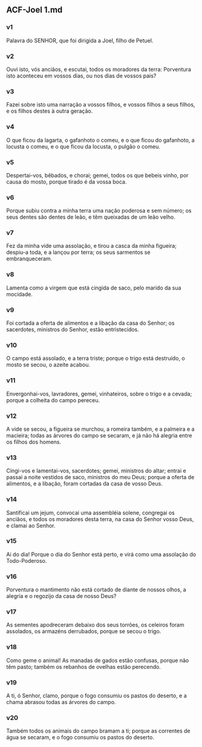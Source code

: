 ## ACF-Joel 1.md
### v1
 Palavra do SENHOR, que foi dirigida a Joel, filho de Petuel.
### v2
 Ouvi isto, vós anciãos, e escutai, todos os moradores da terra: Porventura isto aconteceu em vossos dias, ou nos dias de vossos pais?
### v3
 Fazei sobre isto uma narração a vossos filhos, e vossos filhos a seus filhos, e os filhos destes à outra geração.
### v4
 O que ficou da lagarta, o gafanhoto o comeu, e o que ficou do gafanhoto, a locusta o comeu, e o que ficou da locusta, o pulgão o comeu.
### v5
 Despertai-vos, bêbados, e chorai; gemei, todos os que bebeis vinho, por causa do mosto, porque tirado é da vossa boca.
### v6
 Porque subiu contra a minha terra uma nação poderosa e sem número; os seus dentes são dentes de leão, e têm queixadas de um leão velho.
### v7
 Fez da minha vide uma assolação, e tirou a casca da minha figueira; despiu-a toda, e a lançou por terra; os seus sarmentos se embranqueceram.
### v8
 Lamenta como a virgem que está cingida de saco, pelo marido da sua mocidade.
### v9
 Foi cortada a oferta de alimentos e a libação da casa do Senhor; os sacerdotes, ministros do Senhor, estão entristecidos.
### v10
 O campo está assolado, e a terra triste; porque o trigo está destruído, o mosto se secou, o azeite acabou.
### v11
 Envergonhai-vos, lavradores, gemei, vinhateiros, sobre o trigo e a cevada; porque a colheita do campo pereceu.
### v12
 A vide se secou, a figueira se murchou, a romeira também, e a palmeira e a macieira; todas as árvores do campo se secaram, e já não há alegria entre os filhos dos homens.
### v13
 Cingi-vos e lamentai-vos, sacerdotes; gemei, ministros do altar; entrai e passai a noite vestidos de saco, ministros do meu Deus; porque a oferta de alimentos, e a libação, foram cortadas da casa de vosso Deus.
### v14
 Santificai um jejum, convocai uma assembléia solene, congregai os anciãos, e todos os moradores desta terra, na casa do Senhor vosso Deus, e clamai ao Senhor.
### v15
 Ai do dia! Porque o dia do Senhor está perto, e virá como uma assolação do Todo-Poderoso.
### v16
 Porventura o mantimento não está cortado de diante de nossos olhos, a alegria e o regozijo da casa de nosso Deus?
### v17
 As sementes apodreceram debaixo dos seus torrões, os celeiros foram assolados, os armazéns derrubados, porque se secou o trigo.
### v18
 Como geme o animal! As manadas de gados estão confusas, porque não têm pasto; também os rebanhos de ovelhas estão perecendo.
### v19
 A ti, ó Senhor, clamo, porque o fogo consumiu os pastos do deserto, e a chama abrasou todas as árvores do campo.
### v20
 Também todos os animais do campo bramam a ti; porque as correntes de água se secaram, e o fogo consumiu os pastos do deserto.
